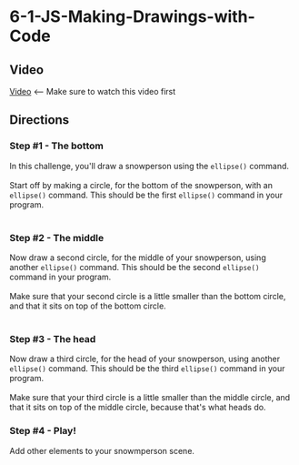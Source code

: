 # 6-1-JS-Making-Drawings-with-Code

## Video
[Video](https://youtu.be/D5HQw_GKOwo) <-- Make sure to watch this video first

## Directions 
### Step #1 - The bottom <br>
In this challenge, you'll draw a snowperson using the `ellipse()` command.        
<br>
Start off by making a circle, for the bottom of the snowperson, with an `ellipse()` command. This should be the first `ellipse()` command in your program.        
<br>
### Step #2 - The middle <br>
Now draw a second circle, for the middle of your snowperson, using another `ellipse()` command. This should be the second `ellipse()` command in your program.    
<br>
Make sure that your second circle is a little smaller than the bottom circle, and that it sits on top of the bottom circle.    
<br>
### Step #3 - The head <br>
Now draw a third circle, for the head of your snowperson, using another `ellipse()` command. This should be the third `ellipse()` command in your program.        
<br>
Make sure that your third circle is a little smaller than the middle circle, and that it sits on top of the middle circle, because that's what heads do. 
<br>
### Step #4 - Play! <br>
Add other elements to your snowmperson scene.
